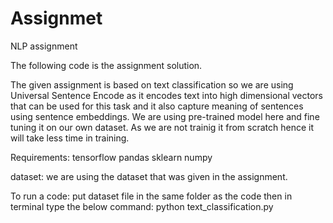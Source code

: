 # Assignmet
NLP assignment 

The following code is the assignment solution.

The given assignment is based on text classification so we are using Universal Sentence Encode as it encodes text into high dimensional vectors that can be used for this task and it also capture meaning of sentences using sentence embeddings. We are using pre-trained model here and fine tuning it on our own dataset. As we are not trainig it from scratch hence it will take less time in training.


Requirements:
tensorflow
pandas
sklearn
numpy

dataset:
we are using the dataset that was given in the assignment.

To run a code:
put dataset file in the same folder as the code then in terminal type the below command:
python text_classification.py
